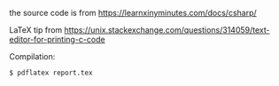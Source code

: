 the source code is from https://learnxinyminutes.com/docs/csharp/

LaTeX tip from https://unix.stackexchange.com/questions/314059/text-editor-for-printing-c-code

Compilation:

    $ pdflatex report.tex
